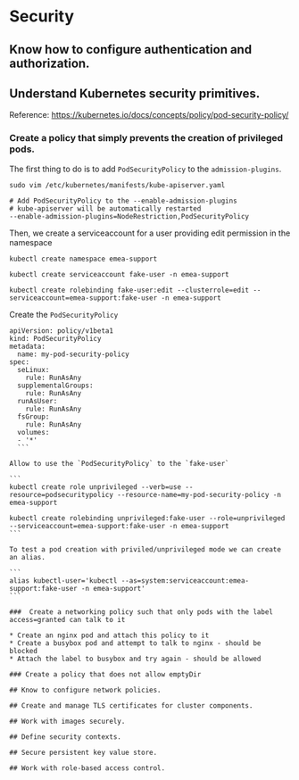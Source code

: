 # Security

## Know how to configure authentication and authorization.

## Understand Kubernetes security primitives.

Reference: https://kubernetes.io/docs/concepts/policy/pod-security-policy/

### Create a policy that simply prevents the creation of privileged pods.

The first thing to do is to add `PodSecurityPolicy` to the `admission-plugins`.

```
sudo vim /etc/kubernetes/manifests/kube-apiserver.yaml

# Add PodSecurityPolicy to the --enable-admission-plugins
# kube-apiserver will be automatically restarted
--enable-admission-plugins=NodeRestriction,PodSecurityPolicy
``` 

Then, we create a serviceaccount for a user providing edit permission in the namespace

```
kubectl create namespace emea-support

kubectl create serviceaccount fake-user -n emea-support

kubectl create rolebinding fake-user:edit --clusterrole=edit --serviceaccount=emea-support:fake-user -n emea-support
````

Create the `PodSecurityPolicy`

````
apiVersion: policy/v1beta1
kind: PodSecurityPolicy
metadata:
  name: my-pod-security-policy
spec:
  seLinux:
    rule: RunAsAny
  supplementalGroups:
    rule: RunAsAny
  runAsUser:
    rule: RunAsAny
  fsGroup:
    rule: RunAsAny
  volumes:
  - '*'
  ```

Allow to use the `PodSecurityPolicy` to the `fake-user`

```
kubectl create role unprivileged --verb=use --resource=podsecuritypolicy --resource-name=my-pod-security-policy -n emea-support

kubectl create rolebinding unprivileged:fake-user --role=unprivileged --serviceaccount=emea-support:fake-user -n emea-support 
```

To test a pod creation with priviled/unprivileged mode we can create an alias.

```
alias kubectl-user='kubectl --as=system:serviceaccount:emea-support:fake-user -n emea-support'
```

###  Create a networking policy such that only pods with the label access=granted can talk to it

* Create an nginx pod and attach this policy to it
* Create a busybox pod and attempt to talk to nginx - should be blocked
* Attach the label to busybox and try again - should be allowed

### Create a policy that does not allow emptyDir 

## Know to configure network policies.

## Create and manage TLS certificates for cluster components.

## Work with images securely.

## Define security contexts.

## Secure persistent key value store.

## Work with role-based access control.